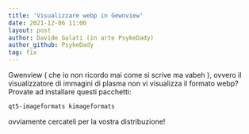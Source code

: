 ```yaml
---
title: 'Visualizzare webp in Gewnview'
date: 2021-12-06 11:00
layout: post
author: Davide Galati (in arte PsykeDady)
author_github: PsykeDady
tag: fix
---
```


Gwenview ( che io non ricordo mai come si scrive ma vabeh ), ovvero il visualizzatore di immagini di plasma non vi visualizza il formato webp?  
Provate ad installare questi pacchetti:  

```bash
qt5-imageformats kimageformats 
```

ovviamente cercateli per la vostra distribuzione!
